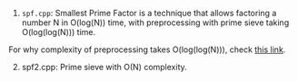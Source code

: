 1. `spf.cpp`: Smallest Prime Factor is a technique that allows factoring a number N in O(log(N)) time, with preprocessing with prime sieve taking O(log(log(N))) time.

For why complexity of preprocessing takes O(log(log(N))), check [this link](https://en.wikipedia.org/wiki/Divergence_of_the_sum_of_the_reciprocals_of_the_primes).

2. spf2.cpp: Prime sieve with O(N) complexity.
